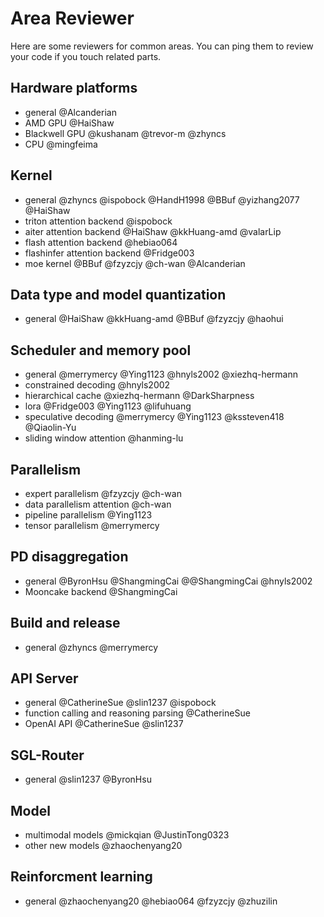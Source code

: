 # Area Reviewer

Here are some reviewers for common areas. You can ping them to review your code if you touch related parts.

## Hardware platforms
- general @Alcanderian
- AMD GPU @HaiShaw
- Blackwell GPU @kushanam @trevor-m @zhyncs
- CPU @mingfeima

## Kernel
- general @zhyncs @ispobock @HandH1998 @BBuf @yizhang2077 @HaiShaw
- triton attention backend @ispobock
- aiter attention backend @HaiShaw @kkHuang-amd @valarLip
- flash attention backend @hebiao064
- flashinfer attention backend @Fridge003
- moe kernel @BBuf @fzyzcjy @ch-wan @Alcanderian

## Data type and model quantization
- general @HaiShaw @kkHuang-amd @BBuf @fzyzcjy @haohui

## Scheduler and memory pool
- general @merrymercy @Ying1123 @hnyls2002 @xiezhq-hermann
- constrained decoding @hnyls2002
- hierarchical cache @xiezhq-hermann @DarkSharpness
- lora @Fridge003 @Ying1123 @lifuhuang
- speculative decoding @merrymercy @Ying1123 @kssteven418 @Qiaolin-Yu
- sliding window attention @hanming-lu

## Parallelism
- expert parallelism @fzyzcjy @ch-wan
- data parallelism attention @ch-wan
- pipeline parallelism @Ying1123
- tensor parallelism @merrymercy

## PD disaggregation
- general @ByronHsu @ShangmingCai @@ShangmingCai @hnyls2002
- Mooncake backend @ShangmingCai

## Build and release
- general @zhyncs @merrymercy

## API Server
- general @CatherineSue @slin1237 @ispobock
- function calling and reasoning parsing @CatherineSue
- OpenAI API @CatherineSue @slin1237

## SGL-Router
- general @slin1237 @ByronHsu

## Model
- multimodal models @mickqian @JustinTong0323
- other new models @zhaochenyang20

## Reinforcment learning
- general @zhaochenyang20 @hebiao064 @fzyzcjy @zhuzilin
